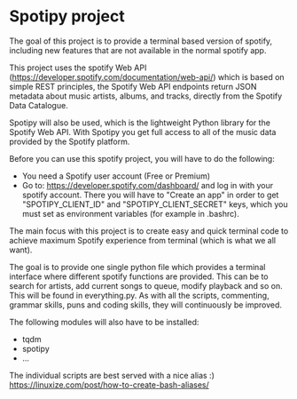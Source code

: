 # Spotipy project 
The goal of this project is to provide a terminal based version of spotify, including new features that are not available in the normal spotify app. 

This project uses the spotify Web API (https://developer.spotify.com/documentation/web-api/) which is based on simple REST principles, the Spotify Web API endpoints return JSON metadata about music artists, albums, and tracks, directly from the Spotify Data Catalogue.

Spotipy will also be used, which is the lightweight Python library for the Spotify Web API. With Spotipy you get full access to all of the music data provided by the Spotify platform.

Before you can use this spotify project, you will have to do the following:
* You need a Spotify user account (Free or Premium)
* Go to: https://developer.spotify.com/dashboard/ and log in with your spotify account. There you will have to "Create an app" in order to get 
"SPOTIPY_CLIENT_ID" and "SPOTIPY_CLIENT_SECRET" keys, which you must set as environment variables (for example in .bashrc).
 

The main focus with this project is to create easy and quick terminal code to achieve maximum Spotify experience from terminal (which is what we all want). 

The goal is to provide one single python file which provides a terminal interface where different spotify functions are provided. This can be to search for artists, add current songs to queue, modify playback and so on. This will be found in everything.py. As with all the scripts, commenting, grammar skills, puns and coding skills, they will continuously be improved. 
 
The following modules will also have to be installed: 
* tqdm
* spotipy
* ...


The individual scripts are best served with a nice alias :)
https://linuxize.com/post/how-to-create-bash-aliases/
